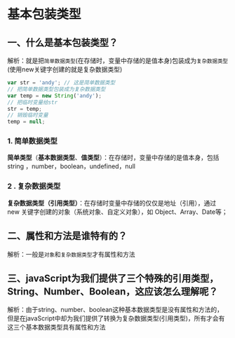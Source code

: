 # 基本包装类型

## 一、什么是基本包装类型？

解析：就是把`简单数据类型`(在存储时，变量中存储的是值本身)包装成为`复杂数据类型`(使用new关键字创建的就是复杂数据类型)

```javaScript
var str = 'andy'; // 这是简单数据类型
// 把简单数据类型包装成为复杂数据类型
var temp = new String('andy');
// 把临时变量给str
str = temp;
// 销毁临时变量
temp = null;
```

### 1.  简单数据类型

 **简单类型**（**基本数据类型**、**值类型**）：在存储时，变量中存储的是值本身，包括string ，number，boolean，undefined，null

### 2 . 复杂数据类型

 **复杂数据类型（引用类型）**：在存储时变量中存储的仅仅是地址（引用），通过 new 关键字创建的对象（系统对象、自定义对象），如 Object、Array、Date等；

## 二、属性和方法是谁特有的？

解析：一般是`对象`和`复杂数据类型`才有属性和方法

## 三、javaScript为我们提供了三个特殊的引用类型，String、Number、Boolean，这应该怎么理解呢？

解析：由于string、number、boolean这种基本数据类型是没有属性和方法的，但是在javaScript中却为我们提供了转换为复杂数据类型(引用类型)，所有才会有这三个基本数据类型具有属性和方法